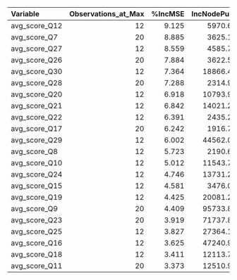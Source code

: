 |Variable      | Observations_at_Max| %IncMSE| IncNodePurity| Importance_Rank| Baseline_Value| Required_Increase|
|:-------------|-------------------:|-------:|-------------:|---------------:|--------------:|-----------------:|
|avg_score_Q12 |                  12|   9.125|      5970.605|               1|         71.179|              11.5|
|avg_score_Q7  |                  20|   8.885|      3625.147|               2|         71.109|              11.5|
|avg_score_Q27 |                  12|   8.559|      4585.766|               3|         68.311|              14.5|
|avg_score_Q26 |                  20|   7.884|      3622.562|               4|         67.068|              15.5|
|avg_score_Q30 |                  12|   7.364|     18866.438|               5|         67.601|              15.0|
|avg_score_Q28 |                  20|   7.288|      2314.997|               6|         65.968|              17.0|
|avg_score_Q20 |                  12|   6.918|     10793.937|               7|         68.868|              14.0|
|avg_score_Q21 |                  12|   6.842|     14021.205|               8|         68.378|              14.5|
|avg_score_Q22 |                  12|   6.391|      2435.266|               9|         65.486|              17.5|
|avg_score_Q17 |                  20|   6.242|      1916.773|              10|         70.922|              12.0|
|avg_score_Q29 |                  12|   6.002|     44562.070|              11|         65.040|              17.5|
|avg_score_Q8  |                  12|   5.723|      2190.624|              12|         64.846|              18.0|
|avg_score_Q10 |                  12|   5.012|     11543.762|              13|         67.459|              15.5|
|avg_score_Q24 |                  12|   4.746|     13731.223|              14|         67.279|              15.5|
|avg_score_Q15 |                  12|   4.581|      3476.077|              15|         69.357|              13.5|
|avg_score_Q19 |                  12|   4.425|     20081.288|              16|         69.477|              13.5|
|avg_score_Q9  |                  20|   4.409|     95733.831|              17|         67.378|              15.5|
|avg_score_Q23 |                  20|   3.919|     71737.862|              18|         67.554|              15.0|
|avg_score_Q25 |                  12|   3.827|     27364.107|              19|         67.986|              15.0|
|avg_score_Q16 |                  12|   3.625|     47240.925|              20|         69.440|              13.5|
|avg_score_Q18 |                  12|   3.411|     12113.722|              21|         67.506|              15.0|
|avg_score_Q11 |                  20|   3.373|     12510.968|              22|         65.212|              17.5|
